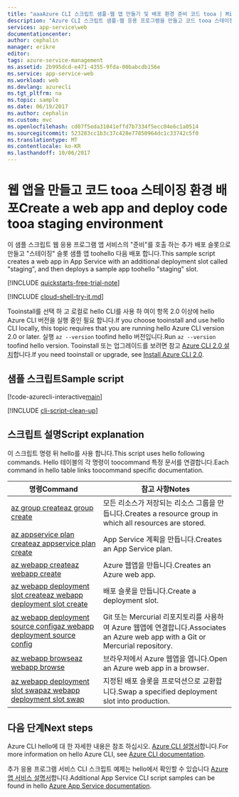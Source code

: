 ```yaml
---
title: "aaaAzure CLI 스크립트 샘플-웹 앱 만들기 및 배포 환경 준비 코드 tooa | Microsoft Docs"
description: "Azure CLI 스크립트 샘플-웹 응용 프로그램을 만들고 코드 tooa 스테이징 환경 배포"
services: app-service\web
documentationcenter: 
author: cephalin
manager: erikre
editor: 
tags: azure-service-management
ms.assetid: 2b995dcd-e471-4355-9fda-00babcdb156e
ms.service: app-service-web
ms.workload: web
ms.devlang: azurecli
ms.tgt_pltfrm: na
ms.topic: sample
ms.date: 06/19/2017
ms.author: cephalin
ms.custom: mvc
ms.openlocfilehash: cd07f5eda31041effd7b7334f5ecc04e6c1a0514
ms.sourcegitcommit: 523283cc1b3c37c428e77850964dc1c33742c5f0
ms.translationtype: MT
ms.contentlocale: ko-KR
ms.lasthandoff: 10/06/2017
---
```

# <a name="create-a-web-app-and-deploy-code-tooa-staging-environment"></a><span data-ttu-id="4635d-103">웹 앱을 만들고 코드 tooa 스테이징 환경 배포</span><span class="sxs-lookup"><span data-stu-id="4635d-103">Create a web app and deploy code tooa staging environment</span></span>

<span data-ttu-id="4635d-104">이 샘플 스크립트 웹 응용 프로그램 앱 서비스의 "준비"를 호출 하는 추가 배포 슬롯으로 만들고 "스테이징" 슬롯 샘플 앱 toohello 다음 배포 합니다.</span><span class="sxs-lookup"><span data-stu-id="4635d-104">This sample script creates a web app in App Service with an additional deployment slot called "staging", and then deploys a sample app toohello "staging" slot.</span></span>

[!INCLUDE [quickstarts-free-trial-note](../../../includes/quickstarts-free-trial-note.md)]


[!INCLUDE [cloud-shell-try-it.md](../../../includes/cloud-shell-try-it.md)]

<span data-ttu-id="4635d-105">Tooinstall를 선택 하 고 로컬로 hello CLI를 사용 하 여이 항목 2.0 이상에 hello Azure CLI 버전을 실행 중인 필요 합니다.</span><span class="sxs-lookup"><span data-stu-id="4635d-105">If you choose tooinstall and use hello CLI locally, this topic requires that you are running hello Azure CLI version 2.0 or later.</span></span> <span data-ttu-id="4635d-106">실행 `az --version` toofind hello 버전입니다.</span><span class="sxs-lookup"><span data-stu-id="4635d-106">Run `az --version` toofind hello version.</span></span> <span data-ttu-id="4635d-107">Tooinstall 또는 업그레이드를 보려면 참고 [Azure CLI 2.0 설치]( /cli/azure/install-azure-cli)합니다.</span><span class="sxs-lookup"><span data-stu-id="4635d-107">If you need tooinstall or upgrade, see [Install Azure CLI 2.0]( /cli/azure/install-azure-cli).</span></span> 

## <a name="sample-script"></a><span data-ttu-id="4635d-108">샘플 스크립트</span><span class="sxs-lookup"><span data-stu-id="4635d-108">Sample script</span></span>

[!code-azurecli-interactive[main](../../../cli_scripts/app-service/deploy-deployment-slot/deploy-deployment-slot.sh "Create a web app and deploy code tooa staging environment")]

[!INCLUDE [cli-script-clean-up](../../../includes/cli-script-clean-up.md)]

## <a name="script-explanation"></a><span data-ttu-id="4635d-109">스크립트 설명</span><span class="sxs-lookup"><span data-stu-id="4635d-109">Script explanation</span></span>

<span data-ttu-id="4635d-110">이 스크립트 명령 뒤 hello를 사용 합니다.</span><span class="sxs-lookup"><span data-stu-id="4635d-110">This script uses hello following commands.</span></span> <span data-ttu-id="4635d-111">Hello 테이블의 각 명령이 toocommand 특정 문서를 연결합니다.</span><span class="sxs-lookup"><span data-stu-id="4635d-111">Each command in hello table links toocommand specific documentation.</span></span>

| <span data-ttu-id="4635d-112">명령</span><span class="sxs-lookup"><span data-stu-id="4635d-112">Command</span></span> | <span data-ttu-id="4635d-113">참고 사항</span><span class="sxs-lookup"><span data-stu-id="4635d-113">Notes</span></span> |
|---|---|
| [<span data-ttu-id="4635d-114">az group create</span><span class="sxs-lookup"><span data-stu-id="4635d-114">az group create</span></span>](https://docs.microsoft.com/cli/azure/group#create) | <span data-ttu-id="4635d-115">모든 리소스가 저장되는 리소스 그룹을 만듭니다.</span><span class="sxs-lookup"><span data-stu-id="4635d-115">Creates a resource group in which all resources are stored.</span></span> |
| [<span data-ttu-id="4635d-116">az appservice plan create</span><span class="sxs-lookup"><span data-stu-id="4635d-116">az appservice plan create</span></span>](https://docs.microsoft.com/cli/azure/appservice/plan#create) | <span data-ttu-id="4635d-117">App Service 계획을 만듭니다.</span><span class="sxs-lookup"><span data-stu-id="4635d-117">Creates an App Service plan.</span></span> |
| [<span data-ttu-id="4635d-118">az webapp create</span><span class="sxs-lookup"><span data-stu-id="4635d-118">az webapp create</span></span>](https://docs.microsoft.com/cli/azure/webapp#create) | <span data-ttu-id="4635d-119">Azure 웹앱을 만듭니다.</span><span class="sxs-lookup"><span data-stu-id="4635d-119">Creates an Azure web app.</span></span> |
| [<span data-ttu-id="4635d-120">az webapp deployment slot create</span><span class="sxs-lookup"><span data-stu-id="4635d-120">az webapp deployment slot create</span></span>](https://docs.microsoft.com/cli/azure/webapp/deployment/slot#create) | <span data-ttu-id="4635d-121">배포 슬롯을 만듭니다.</span><span class="sxs-lookup"><span data-stu-id="4635d-121">Create a deployment slot.</span></span> |
| [<span data-ttu-id="4635d-122">az webapp deployment source config</span><span class="sxs-lookup"><span data-stu-id="4635d-122">az webapp deployment source config</span></span>](https://docs.microsoft.com/cli/azure/webapp/deployment/source#config) | <span data-ttu-id="4635d-123">Git 또는 Mercurial 리포지토리를 사용하여 Azure 웹앱에 연결합니다.</span><span class="sxs-lookup"><span data-stu-id="4635d-123">Associates an Azure web app with a Git or Mercurial repository.</span></span> |
| [<span data-ttu-id="4635d-124">az webapp browse</span><span class="sxs-lookup"><span data-stu-id="4635d-124">az webapp browse</span></span>](https://docs.microsoft.com/cli/azure/webapp#browse) | <span data-ttu-id="4635d-125">브라우저에서 Azure 웹앱을 엽니다.</span><span class="sxs-lookup"><span data-stu-id="4635d-125">Open an Azure web app in a browser.</span></span> |
| [<span data-ttu-id="4635d-126">az webapp deployment slot swap</span><span class="sxs-lookup"><span data-stu-id="4635d-126">az webapp deployment slot swap</span></span>](https://docs.microsoft.com/cli/azure/webapp/deployment/slot#swap) | <span data-ttu-id="4635d-127">지정된 배포 슬롯을 프로덕션으로 교환합니다.</span><span class="sxs-lookup"><span data-stu-id="4635d-127">Swap a specified deployment slot into production.</span></span> |

## <a name="next-steps"></a><span data-ttu-id="4635d-128">다음 단계</span><span class="sxs-lookup"><span data-stu-id="4635d-128">Next steps</span></span>

<span data-ttu-id="4635d-129">Azure CLI hello에 대 한 자세한 내용은 참조 하십시오. [Azure CLI 설명서](https://docs.microsoft.com/cli/azure/overview)합니다.</span><span class="sxs-lookup"><span data-stu-id="4635d-129">For more information on hello Azure CLI, see [Azure CLI documentation](https://docs.microsoft.com/cli/azure/overview).</span></span>

<span data-ttu-id="4635d-130">추가 응용 프로그램 서비스 CLI 스크립트 예제는 hello에서 확인할 수 있습니다 [Azure 앱 서비스 설명서](../app-service-cli-samples.md)합니다.</span><span class="sxs-lookup"><span data-stu-id="4635d-130">Additional App Service CLI script samples can be found in hello [Azure App Service documentation](../app-service-cli-samples.md).</span></span>
